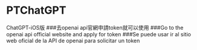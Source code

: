 # PTChatGPT
ChatGPT-iOS版
###去openai api官網申請token就可以使用
###Go to the openai api official website and apply for token
###Se puede usar ir al sitio web oficial de la API de openai para solicitar un token
